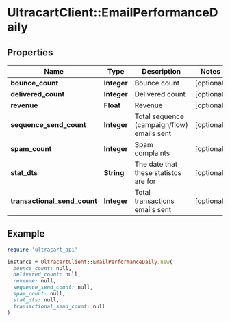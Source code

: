 # UltracartClient::EmailPerformanceDaily

## Properties

| Name | Type | Description | Notes |
| ---- | ---- | ----------- | ----- |
| **bounce_count** | **Integer** | Bounce count | [optional] |
| **delivered_count** | **Integer** | Delivered count | [optional] |
| **revenue** | **Float** | Revenue | [optional] |
| **sequence_send_count** | **Integer** | Total sequence (campaign/flow) emails sent | [optional] |
| **spam_count** | **Integer** | Spam complaints | [optional] |
| **stat_dts** | **String** | The date that these statistcs are for | [optional] |
| **transactional_send_count** | **Integer** | Total transactions emails sent | [optional] |

## Example

```ruby
require 'ultracart_api'

instance = UltracartClient::EmailPerformanceDaily.new(
  bounce_count: null,
  delivered_count: null,
  revenue: null,
  sequence_send_count: null,
  spam_count: null,
  stat_dts: null,
  transactional_send_count: null
)
```

